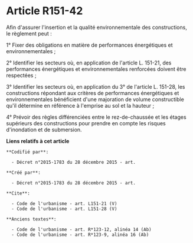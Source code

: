 # Article R151-42

Afin d'assurer l'insertion et la qualité environnementale des constructions, le règlement peut : 

1° Fixer des obligations en matière de performances énergétiques et environnementales ; 

2° Identifier les secteurs où, en application de l'article L. 151-21, des performances énergétiques et environnementales
renforcées doivent être respectées ; 

3° Identifier les secteurs où, en application du 3° de l'article L. 151-28, les constructions répondant aux critères de
performances énergétiques et environnementales bénéficient d'une majoration de volume constructible qu'il détermine en
référence à l'emprise au sol et la hauteur ; 

4° Prévoir des règles différenciées entre le rez-de-chaussée et les étages supérieurs des constructions pour prendre en
compte les risques d'inondation et de submersion.

**Liens relatifs à cet article**

	**Codifié par**:

	  - Décret n°2015-1783 du 28 décembre 2015 - art.

	**Créé par**:

	  - Décret n°2015-1783 du 28 décembre 2015 - art.

	**Cite**:

	  - Code de l'urbanisme - art. L151-21 (V)
	  - Code de l'urbanisme - art. L151-28 (V)

	**Anciens textes**:

	  - Code de l'urbanisme - art. R*123-12, alinéa 14 (Ab)
	  - Code de l'urbanisme - art. R*123-9, alinéa 16 (Ab)
